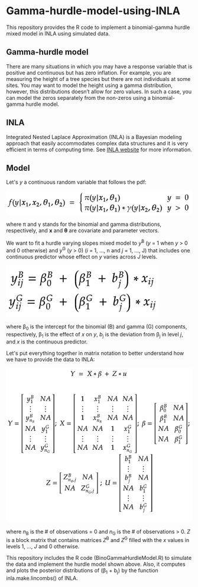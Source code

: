 # Gamma-hurdle-model-using-INLA
This repository provides the R code to implement a binomial-gamma hurdle mixed model in INLA using simulated data.

## Gamma-hurdle model
There are many situations in which you may have a response variable that is positive and continuous but has zero inflation. For example, you are measuring the height of a tree species but there are not individuals at some sites. You may want to model the height using a gamma distribution, however, this distributions doesn’t allow for zero values. In such a case, you can model the zeros separately from the non-zeros using a binomial-gamma hurdle model.
## INLA
Integrated Nested Laplace Approximation (INLA) is a Bayesian modeling approach that easily accommodates complex data structures and it is very efficient in terms of computing time. See [INLA website](https://www.r-inla.org/) for more information. 
## Model
Let's *y* a continuous random variable that follows the pdf:

![Local functions](https://github.com/jmrmcode/Gamma-hurdle-model-using-INLA/blob/main/math-20201216.png?raw=true)

where &pi; and &gamma; stands for the binomial and gamma distributions, respectively, and **x** and **&theta;** are covariate and parameter vectors.

We want to fit a hurdle varying slopes mixed model to *y*<sup>B</sup> (*y* = 1 when *y* > 0 and 0 otherwise) and *y*<sup>G</sup> (*y* > 0) (*i* = 1, ..., n and *j* = 1, ..., J) that includes one continuous predictor whose effect on *y* varies across *J* levels.

![Local functions](https://github.com/jmrmcode/Gamma-hurdle-model-using-INLA/blob/main/modelEquations.png?raw=true)

where &beta;<sub>0</sub> is the intercept for the binomial (B) and gamma (G) components, respectively, &beta;<sub>1</sub> is the effect of *x* on *y*, *b*<sub>j</sub> is the deviation from &beta;<sub>j</sub> in level *j*, and *x* is the continuous predictor.

Let's put everything together in matrix notation to better understand how we have to provide the data to INLA:

![Local functions](https://github.com/jmrmcode/Gamma-hurdle-model-using-INLA/blob/main/matrixnotation.png?raw=true)

where *n*<sub>B</sub> is the # of observations = 0 and *n*<sub>G</sub> is the # of observations > 0. *Z* is a block matrix that contains matrices *Z*<sup>B</sup> and *Z*<sup>G</sup> filled with the *x* values in levels 1, ..., *J* and 0 otherwise.

This repository includes the R code (BinoGammaHurdleModel.R) to simulate the data and implement the hurdle model shown above. Also, it computes and plots the posterior distributions of (&beta;<sub>1</sub> + b<sub>j</sub>) by the function inla.make.lincombs() of INLA.
